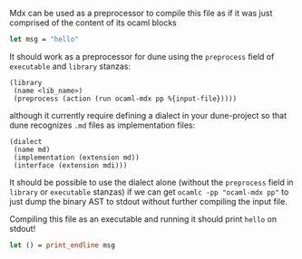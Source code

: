 Mdx can be used as a preprocessor to compile this file as if it was just
comprised of the content of its ocaml blocks

```ocaml
let msg = "hello"
```

It should work as a preprocessor for dune using the `preprocess` field of `executable`
and `library` stanzas:

```
(library
 (name <lib_name>)
 (preprocess (action (run ocaml-mdx pp %{input-file}))))
```

although it currently require defining a dialect in your dune-project so that
dune recognizes `.md` files as implementation files:

```
(dialect
 (name md)
 (implementation (extension md))
 (interface (extension mdi)))
```

It should be possible to use the dialect alone (without the `preprocess` field
in `library` or `executable` stanzas) if we can get `ocamlc -pp "ocaml-mdx pp"`
to just dump the binary AST to stdout without further compiling the input file.

Compiling this file as an executable and running it should print `hello` on stdout!

```ocaml
let () = print_endline msg
```
